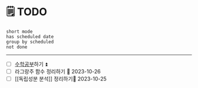 
# 🗒 TODO
```tasks
short mode
has scheduled date
group by scheduled 
not done 
```
---
- [ ] [수학공부](https://angeloyeo.github.io/2020/09/07/basic_vector_operation.html)하기 ⏫ 
- [ ] 라그랑주 함수 정리하기 📅 2023-10-26 
- [ ] [[독립성분 분석]] 정리하기📅 2023-10-25